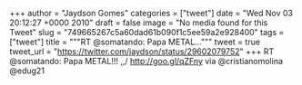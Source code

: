 
+++
author = "Jaydson Gomes"
categories = ["tweet"]
date = "Wed Nov 03 20:12:27 +0000 2010"
draft = false
image = "No media found for this Tweet"
slug = "749665267c5a60dad61b090f1c5ee59a2e928400"
tags = ["tweet"]
title = """RT @somatando: Papa METAL..."""
tweet = true
tweet_url = "https://twitter.com/jaydson/status/29602079752"
+++
RT @somatando: Papa METAL!!! \,,/ http://goo.gl/qZFny via @cristianomolina @edug21
